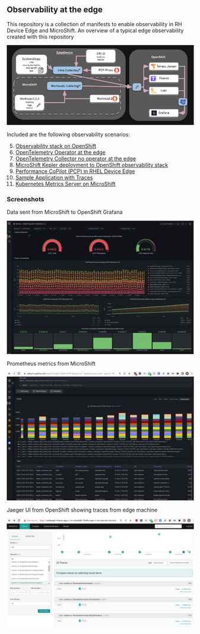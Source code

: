 ## Observability at the edge

This repository is a collection of manifests to enable observability in RH Device Edge and MicroShift.
An overview of a typical edge observability created with this repository

![overview](images/overview-diagram.png)

Included are the following observability scenarios:

5. [Observability stack on OpenShift](observability-hub/README.md)
2. [OpenTelemetry Operator at the edge](edge/opentelemetry-operator/README.md)
2. [OpenTelemetry Collector no operator at the edge](edge/otel-collector-standalone/README.md)
3. [MicroShift Kepler deployment to OpenShift observability stack](edge/sample-app/kepler/README.md)
2. [Performance CoPilot (PCP) in RHEL Device Edge](./edge/edge-pcp-to-ocp/README.md)
3. [Sample Application with Traces](edge/sample-app/quarkus-superheroes/README.md)
1. [Kubernetes Metrics Server on MicroShift](edge/metrics-server/README.md)

### Screenshots

Data sent from MicroShift to OpenShift Grafana

![Kepler Dashboard](images/kepler-dashboard-microshift-in-ocp.png)

Prometheus metrics from MicroShift 

![MicroShift metrics](images/microshift-metrics.png)

Jaeger UI from OpenShift showing traces from edge machine

![Jaeger traces exported from virtual machine](images/localjaeger.png)

